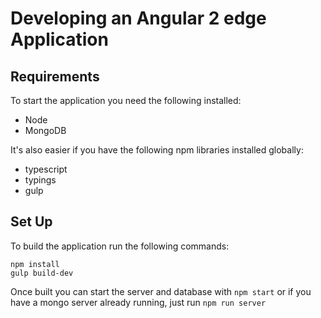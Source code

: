 # Developing an Angular 2 edge Application

## Requirements

To start the application you need the following installed:
 * Node
 * MongoDB

It's also easier if you have the following npm libraries installed globally:

* typescript
* typings
* gulp

## Set Up

To build the application run the following commands:
```
npm install
gulp build-dev
```

Once built you can start the server and database with `npm start` or if you have a mongo server already running, just run `npm run server`